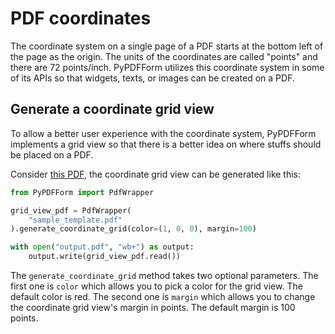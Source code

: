# PDF coordinates

The coordinate system on a single page of a PDF starts at the bottom left of the page as the origin. The units of 
the coordinates are called "points" and there are 72 points/inch.  PyPDFForm utilizes this coordinate system in 
some of its APIs so that widgets, texts, or images can be created on a PDF.

## Generate a coordinate grid view

To allow a better user experience with the coordinate system, PyPDFForm implements a grid view so that there is a 
better idea on where stuffs should be placed on a PDF.

Consider [this PDF](https://github.com/chinapandaman/PyPDFForm/raw/master/pdf_samples/sample_template.pdf), the 
coordinate grid view can be generated like this:

```python
from PyPDFForm import PdfWrapper

grid_view_pdf = PdfWrapper(
    "sample_template.pdf"
).generate_coordinate_grid(color=(1, 0, 0), margin=100)

with open("output.pdf", "wb+") as output:
    output.write(grid_view_pdf.read())
```

The `generate_coordinate_grid` method takes two optional parameters. The first one is `color` which allows you to pick 
a color for the grid view. The default color is red. The second one is `margin` which allows you to change the 
coordinate grid view's margin in points. The default margin is 100 points.
